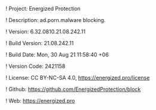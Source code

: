 ! Project: Energized Protection

! Description: ad.porn.malware blocking.

! Version: 6.32.0810.21.08.242.11

! Build Version: 21.08.242.11

! Build Date: Mon, 30 Aug 21 11:58:40 +06

! Version Code: 2421158

! License: CC BY-NC-SA 4.0, https://energized.pro/license

! Github: https://github.com/EnergizedProtection/block

! Web: https://energized.pro
